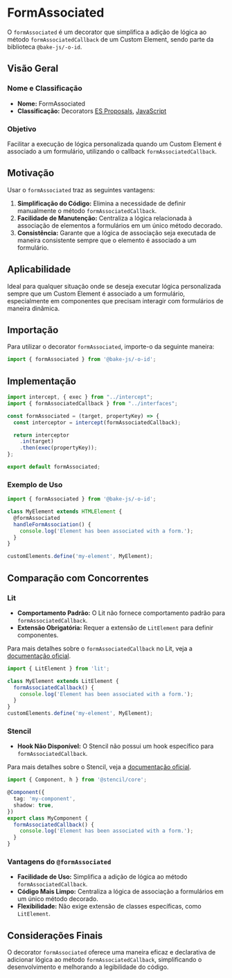 # FormAssociated

O `formAssociated` é um decorator que simplifica a adição de lógica ao método `formAssociatedCallback` de um Custom Element, sendo parte da biblioteca `@bake-js/-o-id`.

## Visão Geral

### Nome e Classificação

- **Nome:** FormAssociated
- **Classificação:** Decorators [ES Proposals](https://www.proposals.es/proposals/Decorators), [JavaScript](https://developer.mozilla.org/en-US/docs/Web/JavaScript/Reference/Classes)

### Objetivo

Facilitar a execução de lógica personalizada quando um Custom Element é associado a um formulário, utilizando o callback `formAssociatedCallback`.

## Motivação

Usar o `formAssociated` traz as seguintes vantagens:

1. **Simplificação do Código:** Elimina a necessidade de definir manualmente o método `formAssociatedCallback`.
2. **Facilidade de Manutenção:** Centraliza a lógica relacionada à associação de elementos a formulários em um único método decorado.
3. **Consistência:** Garante que a lógica de associação seja executada de maneira consistente sempre que o elemento é associado a um formulário.

## Aplicabilidade

Ideal para qualquer situação onde se deseja executar lógica personalizada sempre que um Custom Element é associado a um formulário, especialmente em componentes que precisam interagir com formulários de maneira dinâmica.

## Importação

Para utilizar o decorator `formAssociated`, importe-o da seguinte maneira:

```javascript
import { formAssociated } from '@bake-js/-o-id';
```

## Implementação

```javascript
import intercept, { exec } from "../intercept";
import { formAssociatedCallback } from "../interfaces";

const formAssociated = (target, propertyKey) => {
  const interceptor = intercept(formAssociatedCallback);

  return interceptor
    .in(target)
    .then(exec(propertyKey));
};

export default formAssociated;
```

### Exemplo de Uso

```javascript
import { formAssociated } from '@bake-js/-o-id';

class MyElement extends HTMLElement {
  @formAssociated
  handleFormAssociation() {
    console.log('Element has been associated with a form.');
  }
}

customElements.define('my-element', MyElement);
```

## Comparação com Concorrentes

### Lit

- **Comportamento Padrão:** O Lit não fornece comportamento padrão para `formAssociatedCallback`.
- **Extensão Obrigatória:** Requer a extensão de `LitElement` para definir componentes.

Para mais detalhes sobre o `formAssociatedCallback` no Lit, veja a [documentação oficial](https://lit.dev/docs/components/forms/).

```javascript
import { LitElement } from 'lit';

class MyElement extends LitElement {
  formAssociatedCallback() {
    console.log('Element has been associated with a form.');
  }
}
customElements.define('my-element', MyElement);
```

### Stencil

- **Hook Não Disponível:** O Stencil não possui um hook específico para `formAssociatedCallback`.

Para mais detalhes sobre o Stencil, veja a [documentação oficial](https://stenciljs.com/docs/forms).

```typescript
import { Component, h } from '@stencil/core';

@Component({
  tag: 'my-component',
  shadow: true,
})
export class MyComponent {
  formAssociatedCallback() {
    console.log('Element has been associated with a form.');
  }
}
```

### Vantagens do `@formAssociated`

- **Facilidade de Uso:** Simplifica a adição de lógica ao método `formAssociatedCallback`.
- **Código Mais Limpo:** Centraliza a lógica de associação a formulários em um único método decorado.
- **Flexibilidade:** Não exige extensão de classes específicas, como `LitElement`.

## Considerações Finais

O decorator `formAssociated` oferece uma maneira eficaz e declarativa de adicionar lógica ao método `formAssociatedCallback`, simplificando o desenvolvimento e melhorando a legibilidade do código.
